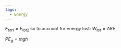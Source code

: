 ```yaml
---
tags:
  - Energy
---
```

$E_{tot1}=E_{tot2}$
so to account for energy lost: $W_{tot}=\Delta{K}E$

$PE_{g}=mgh$
